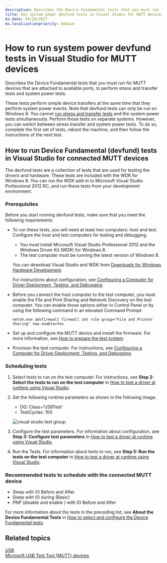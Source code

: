 ```yaml
---
description: Describes the Device Fundamental tests that you must run for MUTT devices that are attached to available ports.
title: Run system power devfund tests in Visual Studio for MUTT devices
ms.date: 04/20/2017
ms.localizationpriority: medium
---
```


# How to run system power devfund tests in Visual Studio for MUTT devices


Describes the Device Fundamental tests that you must run for MUTT devices that are attached to available ports, to perform stress and transfer tests and system power tests.

These tests perform simple device transfers at the same time that they perform system power events. Note that devfund tests can only be run on Windows 8. You cannot [run stress and transfer tests](how-to-run-stress-and-transfer-and-super-mutt-performance-tests-for-mutt-devices.md) and the system power tests simultaneously. Perform those tests on separate systems. However, you can switch between stress transfer and system power tests. To do so, complete the first set of tests, reboot the machine, and then follow the instructions of the next test.

## How to run Device Fundamental (devfund) tests in Visual Studio for connected MUTT devices


The devfund tests are a collection of tests that are used for testing the drivers and hardware. These tests are included with the WDK for Windows 8. You can run the WDK add-in to Microsoft Visual Studio Professional 2012 RC, and run these tests from your development environment.

### Prerequisites

Before you start running devfund tests, make sure that you meet the following requirements:

-   To run these tests, you will need at least two computers: host and test. Configure the host and test computers for testing and debugging.

    -   You must install Microsoft Visual Studio Professional 2012 and the Windows Driver Kit (WDK) for Windows 8.
    -   The test computer must be running the latest version of Windows 8.

    You can download Visual Studio and WDK from [Downloads for Windows Hardware Development](https://go.microsoft.com/fwlink/p/?linkid=309780).

    For instructions about configuration, see [Configuring a Computer for Driver Deployment, Testing, and Debugging](/previous-versions//hh698272(v=vs.85)).

-   Before you connect the host computer to the test computer, you must enable the File and Print Sharing and Network Discovery on the test computer. You can enable those options either in Control Panel or by using the following command in an elevated Command Prompt:

    `netsh.exe advfirewall firewall set rule group="File and Printer Sharing" new enable=Yes`

-   Set up and configure the MUTT device and install the firmware. For more information, see [How to prepare the test system](mutt-testing-options.md).
-   Provision the test computer. For instructions, see [Configuring a Computer for Driver Deployment, Testing, and Debugging](/previous-versions//hh698272(v=vs.85)).

### Scheduling tests

1.  Select tests to run on the test computer. For instructions, see **Step 2: Select the tests to run on the test computer** in [How to test a driver at runtime using Visual Studio](https://go.microsoft.com/fwlink/p/?linkid=290770).
2.  Set the following runtime parameters as shown in the following image.

    -   DQ: Class=’USBTest’
    -   TestCycles: 100

    ![visual studio test group.](images/fig11-vs-testgroup.png)

3.  Configure the test parameters. For information about configuration, see **Step 3: Configure test parameters** in [How to test a driver at runtime using Visual Studio](https://go.microsoft.com/fwlink/p/?linkid=290770).
4.  Run the Tests. For information about tests to run, see **Step 5: Run the tests on the test computer** in [How to test a driver at runtime using Visual Studio](https://go.microsoft.com/fwlink/p/?linkid=290770).

### Recommended tests to schedule with the connected MUTT device

-   Sleep with IO Before and After
-   Sleep with IO during (Basic)
-   PNP (disable and enable ) with IO Before and After

For more information about the tests in the preceding list, see **About the Device Fundamental Tests** in [How to select and configure the Device Fundamental tests](https://go.microsoft.com/fwlink/p/?linkid=316387).

## Related topics
[USB](../index.yml)  
[Microsoft USB Test Tool (MUTT) devices](microsoft-usb-test-tool--mutt--devices.md)
